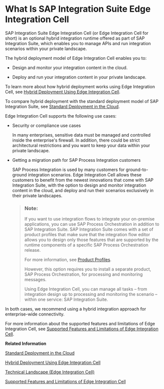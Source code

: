 <!-- loioaee74bb3ccd943a0837087d705e1ebc9 -->

# What Is SAP Integration Suite Edge Integration Cell

SAP Integration Suite Edge Integration Cell \(or Edge Integration Cell for short\) is an optional hybrid integration runtime offered as part of SAP Integration Suite, which enables you to manage APIs and run integration scenarios within your private landscape.



The hybrid deployment model of Edge Integration Cell enables you to:

-   Design and monitor your integration content in the cloud.

-   Deploy and run your integration content in your private landscape.


To learn more about how hybrid deployment works using Edge Integration Cell, see [Hybrid Deployment Using Edge Integration Cell](hybrid-deployment-using-edge-integration-cell-7a6c267.md).

To compare hybrid deployment with the standard deployment model of SAP Integration Suite, see [Standard Deployment in the Cloud](standard-deployment-in-the-cloud-ca5b233.md).



Edge Integration Cell supports the following use cases:

-   Security or compliance use cases

    In many enterprises, sensitive data must be managed and controlled inside the enterprise's firewall. In addition, there could be strict architectural restrictions and you want to keep your data within your private landscape.

-   Getting a migration path for SAP Process Integration customers

    SAP Process Integration is used by many customers for ground-to-ground integration scenarios. Edge Integration Cell allows these customers to benefit from the newest innovations that come with SAP Integration Suite, with the option to design and monitor integration content in the cloud, and deploy and run their scenarios exclusively in their private landscapes.

    > ### Note:  
    > If you want to use integration flows to integrate your on-premise applications, you can use SAP Process Orchestration in addition to SAP Integration Suite. SAP Integration Suite comes with a set of product profiles that make sure that the integration flow editor allows you to design only those features that are supported by the runtime components of a specific SAP Process Orchestration release.
    > 
    > For more information, see [Product Profiles](https://help.sap.com/docs/CLOUD_INTEGRATION/368c481cd6954bdfa5d0435479fd4eaf/8007daa7b193409580ba151b1df77fa4.html?locale=en-US).
    > 
    > However, this option requires you to install a separate product, SAP Process Orchestration, for processing and monitoring messages.
    > 
    > Using Edge Integration Cell, you can manage all tasks – from integration design up to processing and monitoring the scenario – within one service: SAP Integration Suite.


In both cases, we recommend using a hybrid integration approach for enterprise-wide connectivity.

For more information about the supported features and limitations of Edge Integration Cell, see [Supported Features and Limitations of Edge Integration Cell](loio144c64af999f4cda8c9b1912ac1edb92).

**Related Information**  


[Standard Deployment in the Cloud](standard-deployment-in-the-cloud-ca5b233.md "")

[Hybrid Deployment Using Edge Integration Cell](hybrid-deployment-using-edge-integration-cell-7a6c267.md "")

[Technical Landscape \(Edge Integration Cell\)](technical-landscape-edge-integration-cell-f60efc1.md "Get to know the system landscape and the components of SAP Integration Suite Edge Integration Cell.")

[Supported Features and Limitations of Edge Integration Cell](supported-features-and-limitations-of-edge-integration-cell-144c64a.md)

